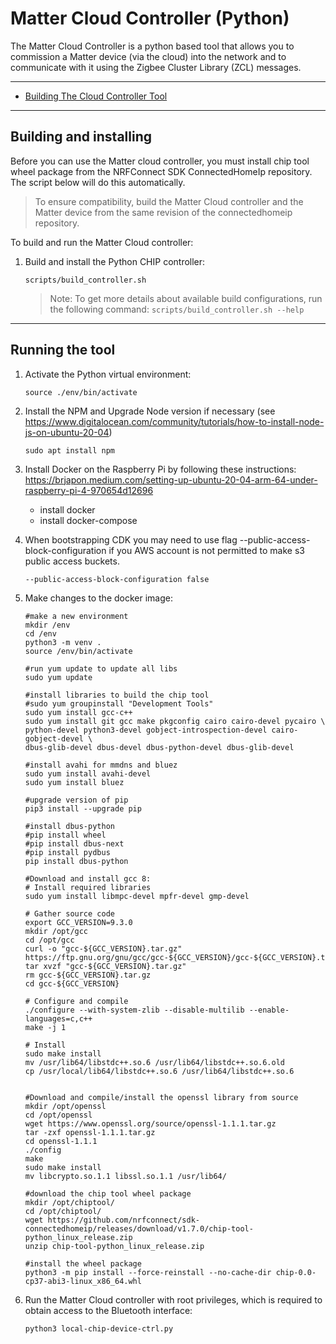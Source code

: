 # Matter Cloud Controller (Python)

The Matter Cloud Controller is a python based tool that allows you to commission a Matter device
(via the cloud) into the network and to communicate with it using the Zigbee Cluster Library
(ZCL) messages.

<hr>

-   [Building The Cloud Controller Tool](#building)

<hr>

<a name="building"></a>

## Building and installing

Before you can use the Matter cloud controller, you must install chip tool wheel package
from the NRFConnect SDK ConnectedHomeIp repository. The script below will do this automatically.

> To ensure compatibility, build the Matter Cloud controller and the Matter
> device from the same revision of the connectedhomeip repository.

To build and run the Matter Cloud controller:

1. Build and install the Python CHIP controller:

    ```
    scripts/build_controller.sh
    ```

    > Note: To get more details about available build configurations, run the
    > following command: `scripts/build_controller.sh --help`

<hr>

<a name="running"></a>

## Running the tool

1. Activate the Python virtual environment:

    ```
    source ./env/bin/activate
    ```
    
2. Install the NPM and Upgrade Node version if necessary (see https://www.digitalocean.com/community/tutorials/how-to-install-node-js-on-ubuntu-20-04)
    ```
    sudo apt install npm
    ```

3. Install Docker on the Raspberry Pi by following these instructions: https://brjapon.medium.com/setting-up-ubuntu-20-04-arm-64-under-raspberry-pi-4-970654d12696
    - install docker
    - install docker-compose

4. When bootstrapping CDK you may need to use flag --public-access-block-configuration if you AWS account is not permitted to make s3 public access buckets.

    ```
    --public-access-block-configuration false
    ```

5. Make changes to the docker image:

    ```
    #make a new environment
    mkdir /env 
    cd /env
    python3 -m venv .
    source /env/bin/activate
        
    #run yum update to update all libs 
    sudo yum update 
    
    #install libraries to build the chip tool
    #sudo yum groupinstall "Development Tools"
    sudo yum install gcc-c++
    sudo yum install git gcc make pkgconfig cairo cairo-devel pycairo \ 
    python-devel python3-devel gobject-introspection-devel cairo-gobject-devel \
    dbus-glib-devel dbus-devel dbus-python-devel dbus-glib-devel
    
    #install avahi for mmdns and bluez
    sudo yum install avahi-devel
    sudo yum install bluez

    #upgrade version of pip
    pip3 install --upgrade pip

    #install dbus-python
    #pip install wheel
    #pip install dbus-next
    #pip install pydbus
    pip install dbus-python
    
    #Download and install gcc 8:
    # Install required libraries
    sudo yum install libmpc-devel mpfr-devel gmp-devel

    # Gather source code
    export GCC_VERSION=9.3.0
    mkdir /opt/gcc
    cd /opt/gcc
    curl -o "gcc-${GCC_VERSION}.tar.gz" https://ftp.gnu.org/gnu/gcc/gcc-${GCC_VERSION}/gcc-${GCC_VERSION}.tar.gz
    tar xvzf "gcc-${GCC_VERSION}.tar.gz"
    rm gcc-${GCC_VERSION}.tar.gz
    cd gcc-${GCC_VERSION}

    # Configure and compile
    ./configure --with-system-zlib --disable-multilib --enable-languages=c,c++
    make -j 1

    # Install
    sudo make install
    mv /usr/lib64/libstdc++.so.6 /usr/lib64/libstdc++.so.6.old
    cp /usr/local/lib64/libstdc++.so.6 /usr/lib64/libstdc++.so.6


    #Download and compile/install the openssl library from source
    mkdir /opt/openssl
    cd /opt/openssl
    wget https://www.openssl.org/source/openssl-1.1.1.tar.gz
    tar -zxf openssl-1.1.1.tar.gz
    cd openssl-1.1.1
    ./config
    make
    sudo make install
    mv libcrypto.so.1.1 libssl.so.1.1 /usr/lib64/
    
    #download the chip tool wheel package
    mkdir /opt/chiptool/
    cd /opt/chiptool/
    wget https://github.com/nrfconnect/sdk-connectedhomeip/releases/download/v1.7.0/chip-tool-python_linux_release.zip
    unzip chip-tool-python_linux_release.zip
    
    #install the wheel package
    python3 -m pip install --force-reinstall --no-cache-dir chip-0.0-cp37-abi3-linux_x86_64.whl

    ```


4. Run the Matter Cloud controller with root privileges, which is required to
   obtain access to the Bluetooth interface:

    ```
    python3 local-chip-device-ctrl.py
    ```
